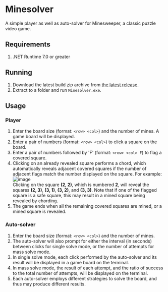 # Minesolver

A simple player as well as auto-solver for Minesweeper, a classic puzzle video game.

## Requirements

1. .NET Runtime 7.0 or greater

## Running

1. Download the latest build zip archive from [the latest release](https://github.com/JerichoFletcher/Minesolver/releases/latest).
2. Extract to a folder and run `Minesolver.exe`.

## Usage

### Player

1. Enter the board size (format: `<row> <col>`) and the number of mines. A game board will be displayed.
2. Enter a pair of numbers (format: `<row> <col>`) to click a square on the board.
3. Enter a pair of numbers followed by 'F' (format: `<row> <col> F`) to flag a covered square.
4. Clicking on an already revealed square performs a chord, which automatically reveals adjacent covered squares if the number of adjacent flags match the number displayed on the square. For example:<br />
![image](https://github.com/JerichoFletcher/Minesolver/assets/62737325/badab9b2-afd8-46e5-a406-a8ac8933e487)<br />
Clicking on the square **(2, 2)**, which is numbered **2**, will reveal the squares **(2, 3)**, **(3, 1)**, **(3, 2)**, and **(3, 3)**. Note that if one of the flagged square is a safe square, this may result in a mined square being revealed by chording.
6. The game ends when all the remaining covered squares are mined, or a mined square is revealed.

### Auto-solver
1. Enter the board size (format: `<row> <col>`) and the number of mines.
2. The auto-solver will also prompt for either the interval (in seconds) between clicks for single solve mode, or the number of attempts for mass solve mode.
3. In single solve mode, each click performed by the auto-solver and its result will be displayed in a game board on the terminal.
4. In mass solve mode, the result of each attempt, and the ratio of success to the total number of attempts, will be displayed on the terminal.
5. Each auto-solver employs different strategies to solve the board, and thus may produce different results.
